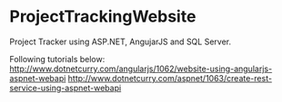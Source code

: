 # ProjectTrackingWebsite

Project Tracker using ASP.NET, AngujarJS and SQL Server.

Following tutorials below: 
<http://www.dotnetcurry.com/angularjs/1062/website-using-angularjs-aspnet-webapi>
<http://www.dotnetcurry.com/aspnet/1063/create-rest-service-using-aspnet-webapi>